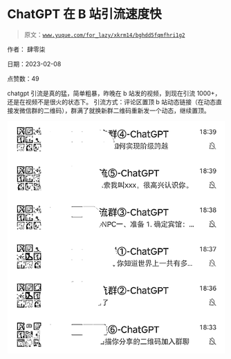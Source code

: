 # ChatGPT 在 B 站引流速度快

> 原文：[`www.yuque.com/for_lazy/xkrm14/bghdd5fqmfhri1g2`](https://www.yuque.com/for_lazy/xkrm14/bghdd5fqmfhri1g2)

作者： 肆零柒

日期：2023-02-08

点赞数：49

chatgpt 引流是真的猛，简单粗暴，昨晚在 b 站发的视频，到现在引流 1000+，还是在视频不是很火的状态下。 引流方式：评论区置顶 b 站动态链接（在动态直接发微信群的二维码），群满了就换新群二维码重新发一个动态，继续置顶。

![](img/a2855281f5deac8a62616cab17f29b51.png)  



